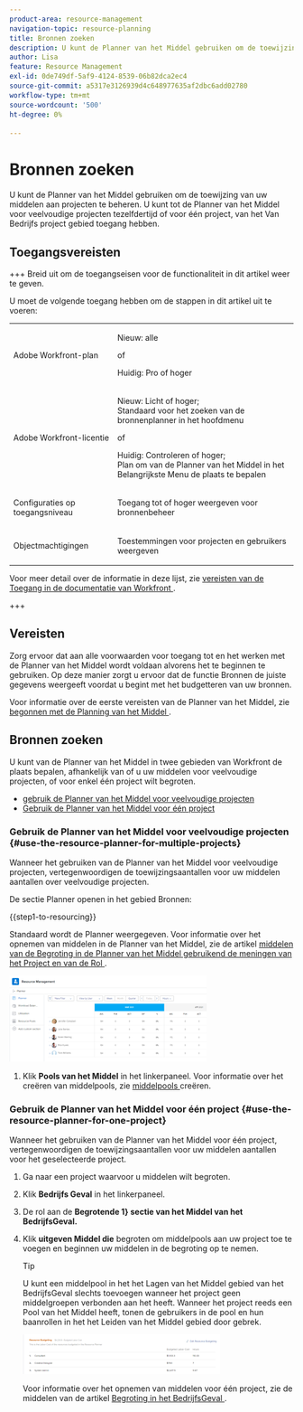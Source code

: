 ```yaml
---
product-area: resource-management
navigation-topic: resource-planning
title: Bronnen zoeken
description: U kunt de Planner van het Middel gebruiken om de toewijzing van uw middelen aan projecten te beheren. U kunt tot de Planner van het Middel voor veelvoudige projecten tezelfdertijd of voor één project, van het Van Bedrijfs project gebied toegang hebben.
author: Lisa
feature: Resource Management
exl-id: 0de749df-5af9-4124-8539-06b82dca2ec4
source-git-commit: a5317e3126939d4c648977635af2dbc6add02780
workflow-type: tm+mt
source-wordcount: '500'
ht-degree: 0%

---
```


# Bronnen zoeken

<!--
<p data-mc-conditions="QuicksilverOrClassic.Draft mode">(This came off this article: draft that content in the article when this comes live: /Content/Resource Mgmt/Resource Planning/get-started-resource-planner.html)</p>
-->

U kunt de Planner van het Middel gebruiken om de toewijzing van uw middelen aan projecten te beheren. U kunt tot de Planner van het Middel voor veelvoudige projecten tezelfdertijd of voor één project, van het Van Bedrijfs project gebied toegang hebben.

## Toegangsvereisten

+++ Breid uit om de toegangseisen voor de functionaliteit in dit artikel weer te geven.

U moet de volgende toegang hebben om de stappen in dit artikel uit te voeren:

<table style="table-layout:auto"> 
 <col> 
 <col> 
 <tbody> 
  <tr> 
   <td role="rowheader">Adobe Workfront-plan</td> 
   <td><p>Nieuw: alle</p>
       <p>of</p>
       <p>Huidig: Pro of hoger</p> </td> 
  </tr> 
  <tr> 
   <td role="rowheader">Adobe Workfront-licentie</td> 
   <td><p>Nieuw: Licht of hoger;</br>
          Standaard voor het zoeken van de bronnenplanner in het hoofdmenu</p>
       <p>of</p>
       <p>Huidig: Controleren of hoger;</br>
       Plan om van de Planner van het Middel in het Belangrijkste Menu de plaats te bepalen</p></td>
  </tr> 
  <tr> 
   <td role="rowheader">Configuraties op toegangsniveau</td> 
   <td> <p>Toegang tot of hoger weergeven voor bronnenbeheer</p> </td> 
  </tr> 
  <tr> 
   <td role="rowheader">Objectmachtigingen</td> 
   <td> <p>Toestemmingen voor projecten en gebruikers weergeven </p> </td> 
  </tr> 
 </tbody> 
</table>

Voor meer detail over de informatie in deze lijst, zie [ vereisten van de Toegang in de documentatie van Workfront ](/help/quicksilver/administration-and-setup/add-users/access-levels-and-object-permissions/access-level-requirements-in-documentation.md).

+++

## Vereisten

Zorg ervoor dat aan alle voorwaarden voor toegang tot en het werken met de Planner van het Middel wordt voldaan alvorens het te beginnen te gebruiken. Op deze manier zorgt u ervoor dat de functie Bronnen de juiste gegevens weergeeft voordat u begint met het budgetteren van uw bronnen.

Voor informatie over de eerste vereisten van de Planner van het Middel, zie [ begonnen met de Planning van het Middel ](../../resource-mgmt/resource-planning/get-started-resource-planning.md).

## Bronnen zoeken

<!--
<p data-mc-conditions="QuicksilverOrClassic.Draft mode">(this was moved from the get-started-resource-planner article)</p>
-->

U kunt van de Planner van het Middel in twee gebieden van Workfront de plaats bepalen, afhankelijk van of u uw middelen voor veelvoudige projecten, of voor enkel één project wilt begroten.

* [ gebruik de Planner van het Middel voor veelvoudige projecten ](#use-the-resource-planner-for-multiple-projects)
* [Gebruik de Planner van het Middel voor één project](#use-the-resource-planner-for-one-project)

### Gebruik de Planner van het Middel voor veelvoudige projecten {#use-the-resource-planner-for-multiple-projects}

Wanneer het gebruiken van de Planner van het Middel voor veelvoudige projecten, vertegenwoordigen de toewijzingsaantallen voor uw middelen aantallen over veelvoudige projecten.

De sectie Planner openen in het gebied Bronnen:

{{step1-to-resourcing}}

Standaard wordt de Planner weergegeven.  Voor informatie over het opnemen van middelen in de Planner van het Middel, zie de artikel [ middelen van de Begroting in de Planner van het Middel gebruikend de meningen van het Project en van de Rol ](../../resource-mgmt/resource-planning/budget-resources-project-role-views-resource-planner.md).

![](assets/qs-resource-management-area-with-planner-as-default-350x152.png)

1. Klik **Pools van het Middel** in het linkerpaneel.
Voor informatie over het creëren van middelpools, zie [ middelpools ](../../resource-mgmt/resource-planning/resource-pools/create-resource-pools.md) creëren.

### Gebruik de Planner van het Middel voor één project {#use-the-resource-planner-for-one-project}

Wanneer het gebruiken van de Planner van het Middel voor één project, vertegenwoordigen de toewijzingsaantallen voor uw middelen aantallen voor het geselecteerde project.

1. Ga naar een project waarvoor u middelen wilt begroten.
1. Klik **Bedrijfs Geval** in het linkerpaneel.
1. De rol aan de **Begrotende 1} sectie van het Middel van het BedrijfsGeval.**
1. Klik **uitgeven Middel die** begroten om middelpools aan uw project toe te voegen en beginnen uw middelen in de begroting op te nemen.

   >[!TIP]
   >
   >U kunt een middelpool in het het Lagen van het Middel gebied van het BedrijfsGeval slechts toevoegen wanneer het project geen middelgroepen verbonden aan het heeft. Wanneer het project reeds een Pool van het Middel heeft, tonen de gebruikers in de pool en hun baanrollen in het het Leiden van het Middel gebied door gebrek.

   ![](assets/resource-budgeting-area-on-project-350x70.png)

   Voor informatie over het opnemen van middelen voor één project, zie de middelen van de artikel [ Begroting in het BedrijfsGeval ](../../manage-work/projects/define-a-business-case/budget-resources-in-business-case.md).
